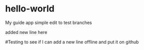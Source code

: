 # hello-world
My guide app
simple edit to test branches

added new line here

#Testing to see if I can add a new line offline and put it on github